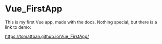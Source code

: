 # Vue_FirstApp

This is my first Vue app, made with the docs. Nothing special, but there is a link to demo:

https://tomattban.github.io/Vue_FirstApp/
